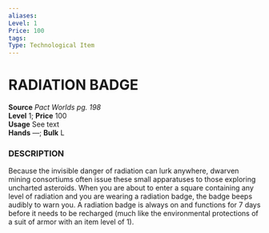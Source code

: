 ```yaml
---
aliases: 
Level: 1 
Price: 100
tags: 
Type: Technological Item
---
```


# RADIATION BADGE

**Source** _Pact Worlds pg. 198_  
**Level** 1; **Price** 100  
**Usage** See text  
**Hands** —; **Bulk** L

### DESCRIPTION

Because the invisible danger of radiation can lurk anywhere, dwarven mining consortiums often issue these small apparatuses to those exploring uncharted asteroids. When you are about to enter a square containing any level of radiation and you are wearing a radiation badge, the badge beeps audibly to warn you. A radiation badge is always on and functions for 7 days before it needs to be recharged (much like the environmental protections of a suit of armor with an item level of 1).